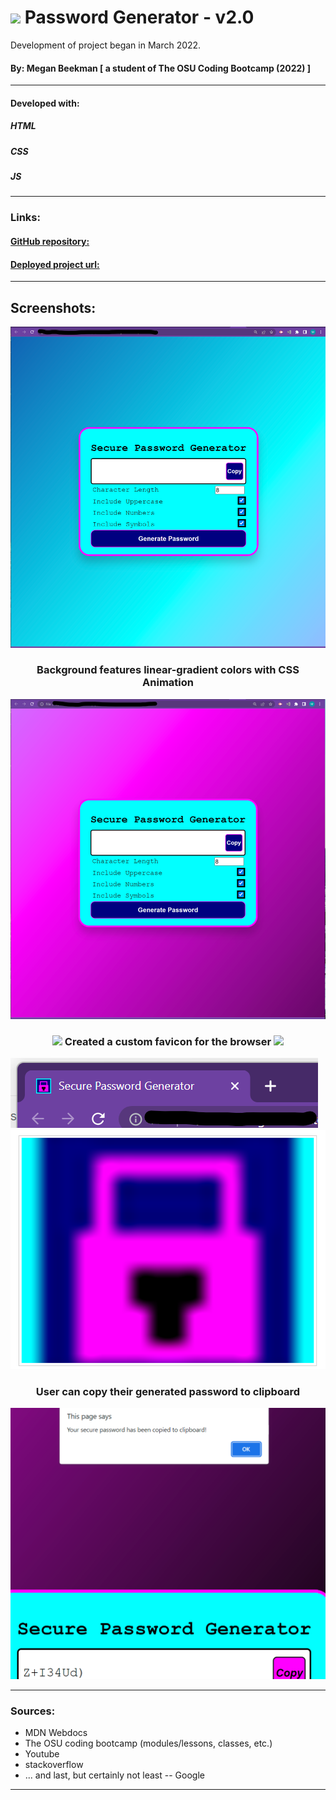 # <img src="./Develop/images/favicon_pink-lock.ico"> Password Generator - v2.0
Development of project began in March 2022.<br> 
#### By: Megan Beekman [ a student of The OSU Coding Bootcamp (2022) ]<br>
---------------------------------------------------------
#### Developed with:<br>
##### HTML<br>
##### CSS<br>
##### JS<br>
----------------------------------------------------------
### Links:
#### [GitHub repository: ]() <br>
#### [Deployed project url: ]() <br>
----------------------------------------------------------
## Screenshots:
<img src="./Develop/images/screenshot-blueBG.png">
<br>

###  <p align="center"> Background features linear-gradient colors with CSS Animation </p>
<img src="./Develop/images/screenshot-pinkBG.png">
<br>

### <p align="center"><img src="./Develop/images/favicon_pink-lock.ico"> Created a custom favicon for the browser <img src="./Develop/images/favicon_pink-lock.ico"> </p>

<img src="./Develop/images/screenshot-favicon-in-browser.png">
<img src="./Develop/images/screenshot-favicon.png">
<br>

### <p align="center"> User can copy their generated password to clipboard </p>
<img src="./Develop/images/screenshot-copybtn.png">

-----------------------------------------------------------
### Sources:
- MDN Webdocs
- The OSU coding bootcamp (modules/lessons, classes, etc.)
- Youtube
- stackoverflow
- ... and last, but certainly not least -- Google

------------------------------------------------------------
